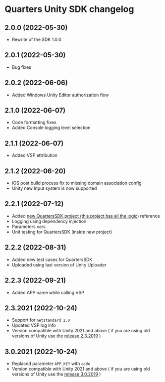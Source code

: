 # Quarters Unity SDK changelog

## 2.0.0 (2022-05-30)
- Rewrite of the SDK 1.0.0


## 2.0.1 (2022-05-30)
- Bug fixes

## 2.0.2 (2022-06-06)
- Added Windows Unity Editor authorization flow

## 2.1.0 (2022-06-07)
- Code formatting fixes
- Added Console logging level selection

## 2.1.1 (2022-06-07)
- Added VSP attribution

## 2.1.2 (2022-06-20)
- iOS post build process fix to missing domain association config
- Unity new Input system is now supported

## 2.2.1 (2022-07-12)
- Added [new QuartersSDK project (this project has all the logic](https://github.com/weiks/quarters-unity-sdk/tree/master/QuartersSDK)) reference
- Logging using dependency injection
- Parameters vars
- Unit testing for QuartersSDK (inside new project)

## 2.2.2 (2022-08-31)
- Added new test cases for QuartersSDK
- Uploaded using last version of Unity Uploader
  
## 2.2.3 (2022-09-21)
- Added APP name while calling VSP 

## 2.3.2021 (2022-10-24)
- Support for `netstandard 2.0`
- Updated VSP log info
- Version compatible with Unity 2021 and above ( if you are using old versions of Unity use the [release 2.3.2019](https://github.com/weiks/poq-unity-package-manager/releases/tag/2.3.2019) )

## 3.0.2021 (2022-10-24)
- Replaced parameter `APP_KEY` with `code`
- Version compatible with Unity 2021 and above ( if you are using old versions of Unity use the [release 3.0.2019](https://github.com/weiks/poq-unity-package-manager/releases/tag/3.0.2019) )